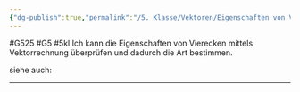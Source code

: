 ```yaml
---
{"dg-publish":true,"permalink":"/5. Klasse/Vektoren/Eigenschaften von Vierecken mittels Vektorrechnung überprüfen/"}
---
```


#G525 #G5 #5kl
Ich kann die Eigenschaften von Vierecken mittels Vektorrechnung überprüfen und dadurch die Art bestimmen.

siehe auch:
___

